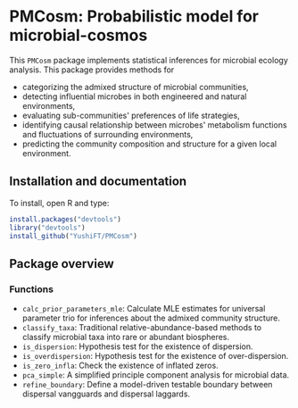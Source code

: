 PMCosm: Probabilistic model for microbial-cosmos
=======

This `PMCosm` package implements statistical inferences for microbial ecology analysis. This package provides methods for 

* categorizing the admixed structure of microbial communities,
* detecting influential microbes in both engineered and natural environments,
* evaluating sub-communities' preferences of life strategies,
* identifying causal relationship between microbes' metabolism functions and fluctuations of surrounding environments,
* predicting the community composition and structure for a given local environment. 

Installation and documentation
------------------------------

To install, open R and type:

```R
install.packages("devtools")
library("devtools")
install_github("YushiFT/PMCosm")
```

Package overview
----------------

### Functions 
* `calc_prior_parameters_mle`: Calculate MLE estimates for universal parameter trio for inferences about the admixed community structure. 
* `classify_taxa`: Traditional relative-abundance-based methods to classify microbial taxa into rare or abundant biospheres.
* `is_dispersion`: Hypothesis test for the existence of dispersion.
* `is_overdispersion`: Hypothesis test for the existence of over-dispersion.
* `is_zero_infla`: Check the existence of inflated zeros. 
* `pca_simple`: A simplified principle component analysis for microbial data.
* `refine_boundary`: Define a model-driven testable boundary between dispersal vangguards and dispersal laggards.


